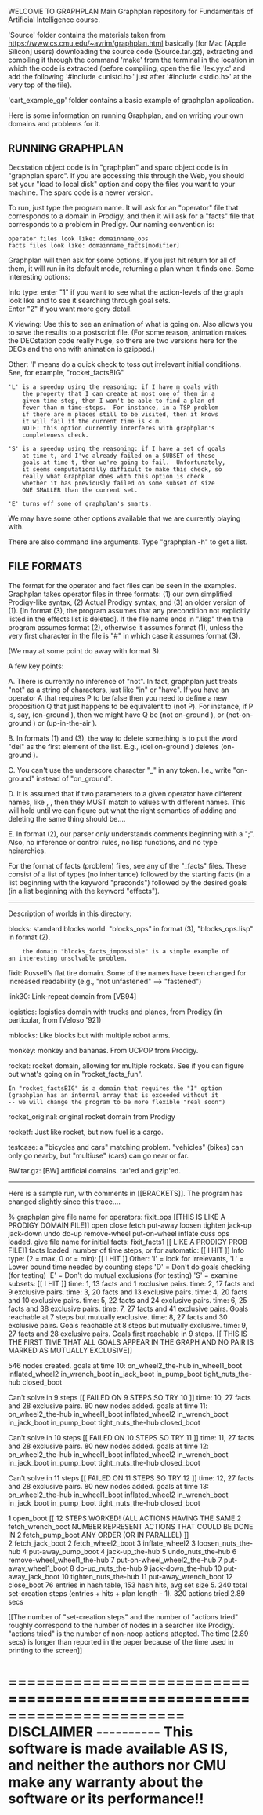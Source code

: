 
WELCOME TO GRAPHPLAN
Main Graphplan repository for Fundamentals of Artificial Intelligence course.


'Source' folder contains the materials taken from https://www.cs.cmu.edu/~avrim/graphplan.html
basically (for Mac [Apple Silicon] users) downloading the source code (Source.tar.gz), extracting and compiling it through the 
command 'make' from the terminal in the location in which the code is extracted (before compiling, open the file 'lex.yy.c' and add the 
following '#include <unistd.h>' just after '#include <stdio.h>' at the very top of the file).

'cart_example_gp' folder contains a basic example of graphplan application.


Here is some information on running Graphplan, and on writing your own
domains and problems for it.

RUNNING GRAPHPLAN
-----------------
Decstation object code is in "graphplan" and sparc object code
is in "graphplan.sparc".  If you are accessing this through the Web,
you should set your "load to local disk" option and copy the files you
want to your machine.  The sparc code is a newer version.


To run, just type the program name. It will ask for an "operator" file
that corresponds to a domain in Prodigy, and then it will ask for a
"facts" file that corresponds to a problem in Prodigy.  Our naming
convention is:

	operator files look like: domainname_ops
	facts files look like: domainname_facts[modifier]

Graphplan will then ask for some options.  If you just hit return for
all of them, it will run in its default mode, returning a plan when it
finds one.  Some interesting options: 

Info type: enter "1" if you want to see what the action-levels of the
	graph look like and to see it searching through goal sets.  
	Enter "2" if you want more gory detail.

X viewing: Use this to see an animation of what is going on.  Also
        allows you to save the results to a postscript file.   (For some
	reason, animation makes the DECstation code really huge, so there
	are two versions here for the DECs and the one with animation is
	gzipped.)

Other:	'I' means do a quick check to toss out irrelevant initial
	    conditions.  See, for example, "rocket_factsBIG"

	'L' is a speedup using the reasoning: if I have m goals with
	    the property that I can create at most one of them in a
	    given time step, then I won't be able to find a plan of
	    fewer than m time-steps.  For instance, in a TSP problem
	    if there are m places still to be visited, then it knows
	    it will fail if the current time is < m.
	    NOTE: this option currently interferes with graphplan's
	    completeness check.

	'S' is a speedup using the reasoning: if I have a set of goals
	    at time t, and I've already failed on a SUBSET of these
	    goals at time t, then we're going to fail.  Unfortunately,
	    it seems computationally difficult to make this check, so
	    really what Graphplan does with this option is check
	    whether it has previously failed on some subset of size
	    ONE SMALLER than the current set. 

	'E' turns off some of graphplan's smarts.

We may have some other options available that we are currently playing with.

There are also command line arguments. Type "graphplan -h" to get a list.

	
FILE FORMATS
------------

The format for the operator and fact files can be seen in the
examples. Graphplan takes operator files in three formats: (1) our own
simplified Prodigy-like syntax, (2) Actual Prodigy syntax, and (3) an
older version of (1).  [In format (3), the program assumes that any
precondition not explicitly listed in the effects list is deleted].   If
the file name ends in ".lisp" then the program assumes format (2),
otherwise it assumes format (1), unless the very first character in
the file is "#" in which case it assumes format (3).

(We may at some point do away with format 3).

A few key points:

A. There is currently no inference of "not".  In fact, graphplan just
treats "not" as a string of characters, just like "in" or "have".
If you have an operator A that requires P to be false then
you need to define a new proposition Q that just happens to be
equivalent to (not P).  For instance, if P is, say,
(on-ground <y>), then we might have Q be (not on-ground <y>), or
(not-on-ground <y>) or (up-in-the-air <y>).

B. In formats (1) and (3), the way to delete something is to put the
word "del" as the first element of the list.  E.g., (del on-ground <y>) 
deletes (on-ground <y>).

C. You can't use the underscore character "_" in any token.  I.e., write
"on-ground" instead of "on_ground".

D. It is assumed that if two parameters to a given operator
have different names, like <x>, <y>, then they MUST match to values
with different names.  This will hold until we can figure out what the
right semantics of adding and deleting the same thing should be....

E. In format (2), our parser only understands comments beginning with
a ";".  Also, no inference or control rules, no lisp functions, and no
type heirarchies.


For the format of facts (problem) files, see any of the "_facts" files.
These consist of a list of types (no inheritance) followed by the
starting facts (in a list beginning with the keyword "preconds")
followed by the desired goals (in a list beginning with the keyword
"effects"). 

-----------------------------------------------------------------------
Description of worlds in this directory:

blocks: standard blocks world. "blocks_ops" in format (3), 
	"blocks_ops.lisp" in format (2).

        the domain "blocks_facts_impossible" is a simple example of
	an interesting unsolvable problem.

fixit:  Russell's flat tire domain.  Some of the names have been changed
	for increased readability (e.g., "not unfastened" --> "fastened")

link30: Link-repeat domain from [VB94]

logistics: logistics domain with trucks and planes, from Prodigy (in
	particular, from [Veloso '92])

mblocks: Like blocks but with multiple robot arms.

monkey: monkey and bananas. From UCPOP from Prodigy.

rocket: rocket domain, allowing for multiple rockets.  See if you can
	figure out what's going on in "rocket_facts_fun".

	In "rocket_factsBIG" is a domain that requires the "I" option
	(graphplan has an internal array that is exceeded without it
	-- we will change the program to be more flexible "real soon")
	
rocket_original: original rocket domain from Prodigy

rocketf: Just like rocket, but now fuel is a cargo.

testcase: a "bicycles and cars" matching problem.  "vehicles" (bikes)
	can only go nearby, but "multiuse" (cars) can go near or far. 

BW.tar.gz: [BW] artificial domains. tar'ed and gzip'ed.

---------------------------------------------------------------------

Here is a sample run, with comments in [[BRACKETS]]. The program has
changed slightly since this trace....

% graphplan
give file name for operators: fixit_ops  [[THIS IS LIKE A PRODIGY DOMAIN FILE]]
open
close
fetch
put-away
loosen
tighten
jack-up
jack-down
undo
do-up
remove-wheel
put-on-wheel
inflate
cuss
ops loaded.
give file name for initial facts: fixit_facts1  [[ LIKE A PRODIGY PROB FILE]]
facts loaded.
number of time steps, or <CR> for automatic:    [[ I HIT <CR> ]]
Info type: (2 = max, 0 or <CR> = min):          [[ I HIT <CR> ]]
Other: 'I' = look for irrelevants,
       'L' = Lower bound time needed by counting steps
       'D' = Don't do goals checking (for testing)
       'E' = Don't do mutual exclusions (for testing)
       'S' = examine subsets:                   [[ I HIT <CR> ]]
time: 1, 13 facts and 1 exclusive pairs.
time: 2, 17 facts and 9 exclusive pairs.
time: 3, 20 facts and 13 exclusive pairs.
time: 4, 20 facts and 10 exclusive pairs.
time: 5, 22 facts and 24 exclusive pairs.
time: 6, 25 facts and 38 exclusive pairs.
time: 7, 27 facts and 41 exclusive pairs.
Goals reachable at 7 steps but mutually exclusive.
time: 8, 27 facts and 30 exclusive pairs.
Goals reachable at 8 steps but mutually exclusive.
time: 9, 27 facts and 28 exclusive pairs.
Goals first reachable in 9 steps.             [[ THIS IS THE FIRST TIME THAT 
ALL GOALS APPEAR IN THE GRAPH AND NO PAIR IS MARKED AS MUTUALLY EXCLUSIVE]]

546 nodes created.
goals at time 10:
  on_wheel2_the-hub in_wheel1_boot inflated_wheel2 in_wrench_boot in_jack_boot in_pump_boot tight_nuts_the-hub closed_boot

Can't solve in 9 steps       [[ FAILED ON 9 STEPS SO TRY 10 ]]
time: 10, 27 facts and 28 exclusive pairs.
80 new nodes added.
goals at time 11:
  on_wheel2_the-hub in_wheel1_boot inflated_wheel2 in_wrench_boot in_jack_boot in_pump_boot tight_nuts_the-hub closed_boot

Can't solve in 10 steps      [[ FAILED ON 10 STEPS SO TRY 11 ]]
time: 11, 27 facts and 28 exclusive pairs.
80 new nodes added.
goals at time 12:
  on_wheel2_the-hub in_wheel1_boot inflated_wheel2 in_wrench_boot in_jack_boot in_pump_boot tight_nuts_the-hub closed_boot

Can't solve in 11 steps      [[ FAILED ON 11 STEPS SO TRY 12 ]]
time: 12, 27 facts and 28 exclusive pairs.
80 new nodes added.
goals at time 13:     
  on_wheel2_the-hub in_wheel1_boot inflated_wheel2 in_wrench_boot in_jack_boot in_pump_boot tight_nuts_the-hub closed_boot

1 open_boot                  [[ 12 STEPS WORKED! (ALL ACTIONS HAVING THE SAME
2 fetch_wrench_boot             NUMBER REPRESENT ACTIONS THAT COULD BE DONE IN
2 fetch_pump_boot               ANY ORDER (OR IN PARALLEL) ]]   
2 fetch_jack_boot
2 fetch_wheel2_boot
3 inflate_wheel2
3 loosen_nuts_the-hub
4 put-away_pump_boot
4 jack-up_the-hub
5 undo_nuts_the-hub
6 remove-wheel_wheel1_the-hub
7 put-on-wheel_wheel2_the-hub
7 put-away_wheel1_boot
8 do-up_nuts_the-hub
9 jack-down_the-hub
10 put-away_jack_boot
10 tighten_nuts_the-hub
11 put-away_wrench_boot
12 close_boot
76 entries in hash table, 153 hash hits, avg set size 5.
240 total set-creation steps (entries + hits + plan length - 1).
320 actions tried
  2.89 secs

[[The number of "set-creation steps" and the number of "actions tried"
roughly correspond to the number of nodes in a searcher like Prodigy.
"actions tried" is the number of non-noop actions attepted.  The time 
(2.89 secs) is longer than reported in the paper because of the time
used in printing to the screen]]


=======================================================================
		DISCLAIMER
		----------
This software is made available AS IS, and neither the authors nor CMU
make any warranty about the software or its performance!!
=======================================================================
